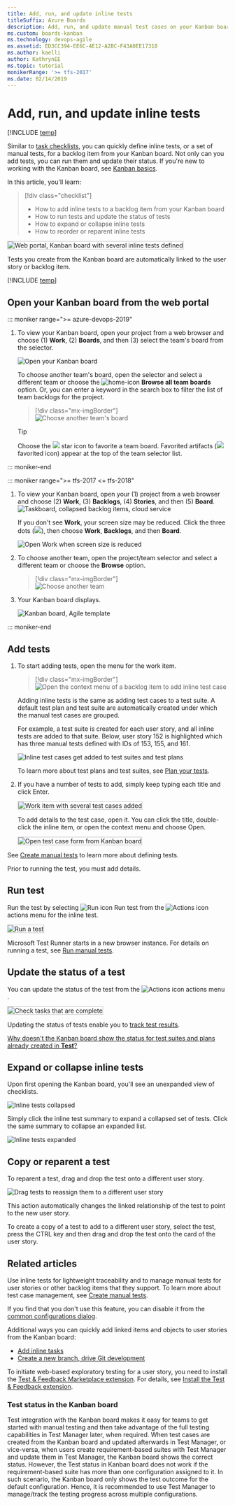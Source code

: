 ```yaml
---
title: Add, run, and update inline tests
titleSuffix: Azure Boards  
description: Add, run, and update manual test cases on your Kanban board for lightweight tracking in Azure Boards, Azure DevOps, & Team Foundation Server   
ms.custom: boards-kanban 
ms.technology: devops-agile
ms.assetid: ED3CC394-EE6C-4E12-A2BC-F43A0EE17318  
ms.author: kaelli
author: KathrynEE
ms.topic: tutorial
monikerRange: '>= tfs-2017'
ms.date: 02/14/2019
---
```


# Add, run, and update inline tests

[!INCLUDE [temp](../../includes/dev15-and-ts-version-header.md)]

Similar to [task checklists](add-task-checklists.md), you can quickly define inline tests, or a set of manual tests, for a backlog item from your Kanban board. Not only can you add tests, you can run them and update their status. If you're new to working with the Kanban board, see [Kanban basics](kanban-basics.md).

In this article, you'll learn:

> [!div class="checklist"]
>
> * How to add inline tests to a backlog item from your Kanban board
> * How to run tests and update the status of tests
> * How to expand or collapse inline tests
> * How to reorder or reparent inline tests

<img src="media/i-test-board-intro.png" alt="Web portal, Kanban board with several inline tests defined" style="border: 1px solid #C3C3C3;" />

Tests you create from the Kanban board are automatically linked to the user story or backlog item.

[!INCLUDE [temp](../includes/prerequisites-kanban.md)]

## Open your Kanban board from the web portal

::: moniker range=">= azure-devops-2019"

1.  To view your Kanban board, open your project from a web browser and choose (1) **Work**, (2) **Boards**, and then (3) select the team's board from the selector.

    ![Open your Kanban board](media/quickstart/open-kanban-board-agile.png)

    To choose another team's board, open the selector and select a different team or choose the ![home-icon](/azure/devops/media/icons/home-icon.png) **Browse all team boards** option. Or, you can enter a keyword in the search box to filter the list of team backlogs for the project.

    > [!div class="mx-imgBorder"]  
    > ![Choose another team's board](media/quickstart/select-kanban-team-board.png)

    > [!TIP]  
    > Choose the ![ ](/azure/devops/media/icons/icon-favorite-star.png) star icon to favorite a team board. Favorited artifacts (![ ](/azure/devops/media/icons/icon-favorited.png) favorited icon) appear at the top of the team selector list.

::: moniker-end

::: moniker range=">= tfs-2017 <= tfs-2018"

1.  To view your Kanban board, open your (1) project from a web browser and choose (2) **Work**, (3) **Backlogs**, (4) **Stories**, and then (5) **Board**.
    ![Taskboard, collapsed backlog items, cloud service](media/quickstart/open-kanban-board.png)

    If you don't see **Work**, your screen size may be reduced. Click the three dots (![ ](/azure/devops/media/ellipses-reduced-screen-size.png)), then choose **Work**, **Backlogs**, and then **Board**.

    ![Open Work when screen size is reduced](media/kanban-quickstart-reduced-screensize.png)

1.  To choose another team, open the project/team selector and select a different team or choose the **Browse** option.

    > [!div class="mx-imgBorder"]  
    > ![Choose another team](../sprints/media/assign-items-sprint/team-selector-backlogs-standard.png)

1.  Your Kanban board displays.

    ![Kanban board, Agile template](media/kanban-basics-intro.png)

::: moniker-end

## Add tests

1.  To start adding tests, open the menu for the work item.

    > [!div class="mx-imgBorder"]  
    > ![Open the context menu of a backlog item to add inline test case](media/i-test-add-test.png)

    Adding inline tests is the same as adding test cases to a test suite. A default test plan and test suite are automatically created under which the manual test cases are grouped.

    For example, a test suite is created for each user story, and all inline tests are added to that suite. Below, user story 152 is highlighted which has three manual tests defined with IDs of 153, 155, and 161.

    ![Inline test cases get added to test suites and test plans](media/i-test-plan-suite.png)

    To learn more about test plans and test suites, see [Plan your tests](../../test/create-a-test-plan.md).

2.  If you have a number of tests to add, simply keep typing each title and click Enter.

    <img src="media/i-test-story-with-3-inline-tests.png" alt="Work item with several test cases added" style="border: 1px solid #C3C3C3;" />

    To add details to the test case, open it. You can click the title, double-click the inline item, or open the context menu and choose Open.

    <img src="media/i-test-case-form.png" alt="Open test case form from Kanban board" style="border: 1px solid #C3C3C3;" />

See [Create manual tests](../../test/create-test-cases.md) to learn more about defining tests.

Prior to running the test, you must add details.

## Run test

Run the test by selecting ![Run icon](../media/icons/run_query.png) Run test from the ![Actions icon](../media/icons/actions-icon.png) actions menu for the inline test.

<img src="media/i-test-run-test.png" alt="Run a test" style="border: 1px solid #C3C3C3;" />  

Microsoft Test Runner starts in a new browser instance. For details on running a test, see [Run manual tests](../../test/run-manual-tests.md).

## Update the status of a test

You can update the status of the test from the ![Actions icon](../media/icons/actions-icon.png) actions menu .

<img src="media/i-test-update-status.png" alt="Check tasks that are complete" style="border: 1px solid #C3C3C3;" />

Updating the status of tests enable you to <a href="../../test/track-test-status.md" data-raw-source="[track test results](../../test/track-test-status.md)">track test results</a>.  

[Why doesn't the Kanban board show the status for test suites and plans already created in **Test**?](#test-status-kanban)

## Expand or collapse inline tests

Upon first opening the Kanban board, you'll see an unexpanded view of checklists.

![Inline tests collapsed](media/i-test-open-board-collapsed-tests.png)

Simply click the inline test summary to expand a collapsed set of tests. Click the same summary to collapse an expanded list.

![Inline tests expanded](media/i-test-expanded-test-list.png)

## Copy or reparent a test

To reparent a test, drag and drop the test onto a different user story.

![Drag tests to reassign them to a different user story ](media/i-test-drag-reparent.png)

This action automatically changes the linked relationship of the test to point to the new user story.

To create a copy of a test to add to a different user story, select the test, press the CTRL key and then drag and drop the test onto the card of the user story.

## Related articles

Use inline tests for lightweight traceability and to manage manual tests for user stories or other backlog items that they support. To learn more about test case management, see [Create manual tests](../../test/create-test-cases.md).

If you find that you don't use this feature, you can disable it from the [common configurations dialog](../../boards/boards/customize-cards.md#annotations).

Additional ways you can quickly add linked items and objects to user stories from the Kanban board:

* [Add inline tasks](add-task-checklists.md)
* [Create a new branch, drive Git development](../backlogs/connect-work-items-to-git-dev-ops.md)

To initiate web-based exploratory testing for a user story, you need to install the [Test & Feedback Marketplace extension](https://marketplace.visualstudio.com/items?itemName=ms.vss-exploratorytesting-web). For details, see [Install the Test & Feedback extension](../../test/perform-exploratory-tests.md).

<a name="test-status-kanban"></a>

### Test status in the Kanban board

Test integration with the Kanban board makes it easy for teams to get started with manual testing and then take advantage of the full testing capabilities in Test Manager later, when required. When test cases are created from the Kanban board and updated afterwards in Test Manager, or vice-versa, when users create requirement-based suites with Test Manager and update them in Test Manager, the Kanban board shows the correct status. However, the Test status in Kanban board does not work if the requirement-based suite has more than one configuration assigned to it. In such scenario, the Kanban board only shows the test outcome for the default configuration. Hence, it is recommended to use Test Manager to manage/track the testing progress across multiple configurations.
